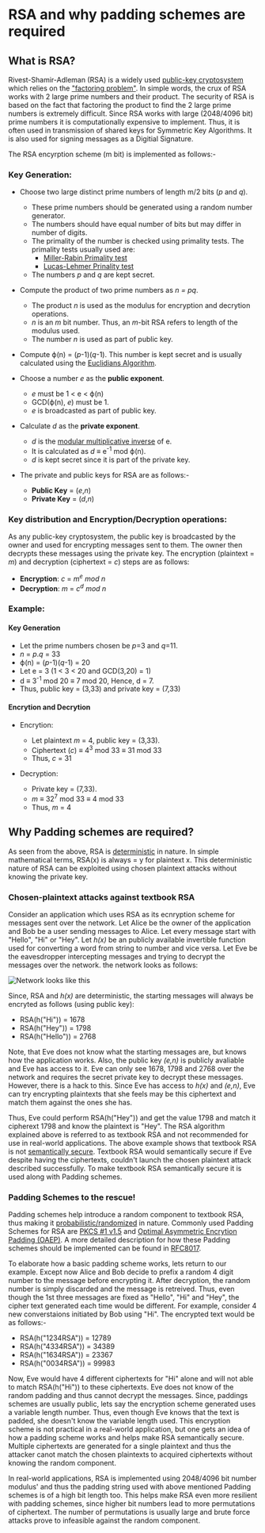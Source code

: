 # RSA and why padding schemes are required

## What is RSA?
Rivest-Shamir-Adleman (RSA) is a widely used [public-key cryptosystem](https://en.wikipedia.org/wiki/Public-key_cryptography) which relies on the ["factoring problem"](https://en.wikipedia.org/wiki/Integer_factorization). In simple words, the crux of RSA works with 2 large prime numbers and their product. The security of RSA is based on the fact that factoring the product to find the 2 large prime numbers is extremely difficult. Since RSA works with large (2048/4096 bit) prime numbers it is computationally expensive to implement. Thus, it is often used in transmission of shared keys for Symmetric Key Algorithms. It is also used for signing messages as a Digitial Signature. 

The RSA encyrption scheme (m bit) is implemented as follows:-

### Key Generation:
  - Choose two large distinct prime numbers of length m/2 bits (*p* and *q*).
      - These prime numbers should be generated using a random number generator.
      - The numbers should have equal number of bits but may differ in number of digits.
      - The primality of the number is checked using primality tests. The primality tests usually used are:
          - [Miller-Rabin Primality test](https://en.wikipedia.org/wiki/Miller%E2%80%93Rabin_primality_test)
          - [Lucas-Lehmer Prinality test](https://en.wikipedia.org/wiki/Lucas%E2%80%93Lehmer_primality_test)
      - The numbers *p* and *q* are kept secret.
  
  - Compute the product of two prime numbers as *n = pq*.
      - The product *n* is used as the modulus for encryption and decrytion operations.
      - *n* is an *m* bit number. Thus, an *m*-bit RSA refers to length of the modulus used.
      - The number *n* is used as part of public key.
  
  - Compute ϕ(n) = (*p*-1)(*q*-1). This number is kept secret and is usually calculated using the [Euclidians Algorithm](https://en.wikipedia.org/wiki/Euclidean_algorithm).
  
  - Choose a number *e* as the **public exponent**.
      - *e* must be 1 < e < ϕ(n)
      - GCD(ϕ(n), *e*) must be 1.
      - *e* is broadcasted as part of public key.
  
  - Calculate *d* as the **private exponent**.
      - *d* is the [modular multiplicative inverse](https://en.wikipedia.org/wiki/Modular_multiplicative_inverse) of e.
      - It is calculated as *d* ≡ e<sup>-1</sup> mod ϕ(n).
      - *d* is kept secret since it is part of the private key.
   
   - The private and public keys for RSA are as follows:-
      - **Public Key** = (*e*,*n*)
      - **Private Key** = (*d*,*n*)

### Key distribution and Encryption/Decryption operations:
As any public-key cryptosystem, the public key is broadcasted by the owner and used for encrypting messages sent to them. The owner then decrypts these messages using the private key. The encryption (plaintext = *m*) and decryption (ciphertext = *c*) steps are as follows:
   - **Encryption**: *c* = *m<sup>e</sup> mod n*
   - **Decryption**: *m* = *c<sup>d</sup> mod n*

### Example:
#### Key Generation
   - Let the prime numbers chosen be *p*=3 and *q*=11.
   - *n* = *p*.*q* = 33
   - ϕ(n) = (*p*-1)(*q*-1) = 20
   - Let e = 3 (1 < 3 < 20 and GCD(3,20) = 1)
   - d ≡ 3<sup>-1</sup> mod 20 ≡ 7 mod 20, Hence, d = 7.
   - Thus, public key = (3,33) and private key = (7,33)

#### Encrytion and Decrytion
   - Encrytion:
      - Let plaintext *m* = 4, public key = (3,33).
      - Ciphertext (*c*) ≡ 4<sup>3</sup> mod 33 ≡ 31 mod 33
      - Thus, *c* = 31
  
   - Decryption:
      - Private key = (7,33).
      - *m* ≡ 32<sup>7</sup> mod 33 ≡ 4 mod 33
      - Thus, *m* = 4

## Why Padding schemes are required?
As seen from the above, RSA is [deterministic](https://en.wikipedia.org/wiki/Deterministic_algorithm) in nature. In simple mathematical terms, RSA(x) is always = y for plaintext x. This deterministic nature of RSA can be exploited using chosen plaintext attacks without knowing the private key.

### Chosen-plaintext attacks against textbook RSA
Consider an application which uses RSA as its ecnryption scheme for messages sent over the network. Let Alice be the owner of the application and Bob be a user sending messages to Alice. Let every message start with "Hello", "Hi" or "Hey". Let *h(x)* be an publicly available invertible function used for converting a word from string to number and vice versa.
Let Eve be the eavesdropper intercepting messages and trying to decrypt the messages over the network. the network looks as follows:


![Network looks like this](https://external-content.duckduckgo.com/iu/?u=https%3A%2F%2Finterstices.info%2Fupload%2Fcodes-secrets%2Falice-et-bob1.jpg&f=1&nofb=1)


Since, RSA and *h(x)* are deterministic, the starting messages will always be encryted as follows (using public key):
   - RSA(h("Hi")) = 1678
   - RSA(h("Hey")) = 1798
   - RSA(h("Hello")) = 2768
 
Note, that Eve does not know what the starting messages are, but knows how the application works. Also, the public key *(e,n)* is publicly avaliable and Eve has access to it. Eve can only see 1678, 1798 and 2768 over the network and requires the secret private key to decrypt these messages. However, there is a hack to this. Since Eve has access to *h(x)* and *(e,n)*, Eve can try encrypting plaintexts that she feels may be this ciphertext and match them against the ones she has.

Thus, Eve could perform RSA(h("Hey")) and get the value 1798 and match it cipherext 1798 and know the plaintext is "Hey". The RSA algorithm explained above is referred to as textbook RSA and not recommended for use in real-world applications. The above example shows that textbook RSA is not [semantically secure](https://en.wikipedia.org/wiki/Semantic_security). Textbook RSA would semantically secure if Eve despite having the ciphertexts, couldn't launch the chosen plaintext attack described successfully. To make textbook RSA semantically secure it is used along with Padding schemes.

### Padding Schemes to the rescue!
Padding schemes help introduce a random component to textbook RSA, thus making it [probabilistic/randomized](https://en.wikipedia.org/wiki/Randomized_algorithm) in nature. Commonly used Padding Schemes for RSA are [PKCS #1 v1.5](https://en.wikipedia.org/wiki/PKCS_1) and [Optimal Asymmetric Encrytion Padding (OAEP)](https://en.wikipedia.org/wiki/Optimal_asymmetric_encryption_padding). A more detailed description for how these Padding schemes should be implemented can be found in [RFC8017](https://datatracker.ietf.org/doc/html/rfc8017).

To elaborate how a basic padding scheme works, lets return to our example. Except now Alice and Bob decide to prefix a random 4 digit number to the message before encrypting it. After decryption, the random number is simply discarded and the message is retreived. Thus, even though the 1st three messages are fixed as "Hello", "Hi" and "Hey", the cipher text generated each time would be different. For example, consider 4 new converstaions initiated by Bob using "Hi". The encrypted text would be as follows:-
   - RSA(h("1234RSA")) = 12789
   - RSA(h("4334RSA")) = 34389
   - RSA(h("1634RSA")) = 23367
   - RSA(h("0034RSA")) = 99983

Now, Eve would have 4 different ciphertexts for "Hi" alone and will not able to match RSA(h("Hi")) to these ciphertexts. Eve does not know of the random padding and thus cannot decrypt the messages. Since, paddings schemes are usually public, lets say the encryption scheme generated uses a variable length number. Thus, even though Eve knows that the text is padded, she doesn't know the variable length used. This encryption scheme is not practical in a real-world application, but one gets an idea of how a padding scheme works and helps make RSA semantically secure. Multiple ciphertexts are generated for a single plaintext and thus the attacker canot match the chosen plaintexts to acquired ciphertexts without knowing the random component.

In real-world applications, RSA is implemented using 2048/4096 bit number modulus' and thus the padding string used with above mentioned Padding schemes is of a high bit length too. This helps make RSA even more resilient with padding schemes, since higher bit numbers lead to more permutations of ciphertext. The number of permutations is usually large and brute force attacks prove to infeasible against the random component.
